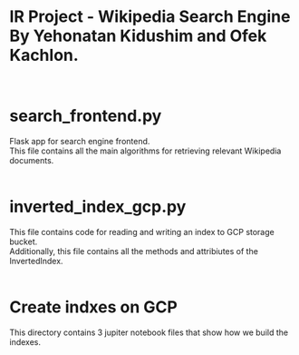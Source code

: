 # IR Project - Wikipedia Search Engine <br /> By Yehonatan Kidushim and Ofek Kachlon. <br /> <br />

# search_frontend.py
Flask app for search engine frontend. <br />
This file contains all the main algorithms for retrieving relevant Wikipedia documents. <br /> <br />

# inverted_index_gcp.py
This file contains code for reading and writing an index to GCP storage bucket. <br />
Additionally, this file contains all the methods and attribiutes of the InvertedIndex. <br /> <br />

# Create indxes on GCP
This directory contains 3 jupiter notebook files that show how we build the indexes.<br />
